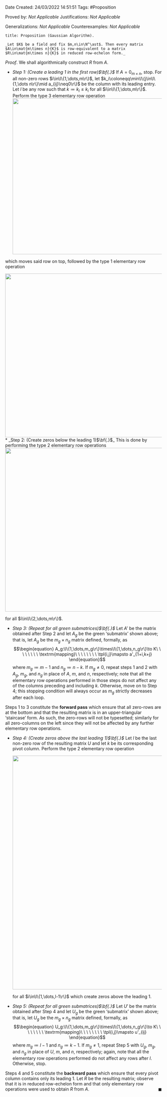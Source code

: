 <div class="topSpace"></div>

Date Created: 24/03/2022 14:51:51
Tags: #Proposition

Proved by: _Not Applicable_
Justifications: _Not Applicable_

Generalizations: _Not Applicable_
Counterexamples: _Not Applicable_

``` ad-Proposition
title: Proposition (Gaussian Algorithm).

_Let $K$ be a field and fix $m,n\in\N^\ast$. Then every matrix $A\in\mat{m\times n}{K}$ is row-equivalent to a matrix $R\in\mat{m\times n}{K}$ in reduced row-echelon form._

```

_Proof_. We shall algorithmically construct $R$ from $A$.
* _Step 1: (Create a leading 1 in the first row)$\bf{.}$_ If $A=0_{m\times n}$, stop. For all non-zero rows $i\in\l\{1,\dots,m\r\}$, let $k_i\coloneqq\min\l\{j\in\l\{1,\dots n\r\}\mid a_{ij}\neq0\r\}$ be the column with its leading entry. Let $l$ be any row such that $k\coloneqq k_l\leq k_i$ for all $i\in\l\{1,\dots,m\r\}$. Perform the type 3 elementary row operation
  <center><img src="app://local/home/zhao/Dropbox/MathWiki/Images/2022-03-24_185733/image.svg", width=500></center>
which moves said row on top, followed by the type 1 elementary row operation
  <center><img src="app://local/home/zhao/Dropbox/MathWiki/Images/2022-03-24_201822/image.svg", width=525></center>
* _Step 2: (Create zeros below the leading 1)$\bf{.}$_ This is done by performing the type 2 elementary row operations
  <center><img src="app://local/home/zhao/Dropbox/MathWiki/Images/2022-03-24_203210/image.svg", width=525></center>

  for all $i\in\l\{2,\dots,m\r\}$.
* _Step 3: (Repeat for all green submatrices)$\bf{.}$_ Let $A'$ be the matrix obtained after Step 2 and let $A_g$ be the green $\textrm{`}$submatrix$\textrm{'}$ shown above; that is, let $A_g$ be the $m_g\times n_g$ matrix defined, formally, as
$$\begin{equation}
    A_g:\l\{1,\dots,m_g\r\}\times\l\{1,\dots,n_g\r\}\to K\ \ \ \ \ \ \ \ \textrm{mapping}\ \ \ \ \ \ \ \ \tpl{i,j}\mapsto a'_{1+i,k+j}
\end{equation}$$
where $m_g\coloneqq m-1$ and $n_g\coloneqq n-k$. If $m_g\neq0$, repeat steps 1 and 2 with $A_g$, $m_g$, and $n_g$ in place of $A$, $m$, and $n$, respectively; note that all the elementary row operations performed in those steps do not affect any of the columns preceding and including $k$. Otherwise, move on to Step 4; this stopping condition will always occur as $m_g$ strictly decreases after each loop.

Steps 1 to 3 constitute the **forward pass** which ensure that all zero-rows are at the bottom and that the resulting matrix is in an upper-triangular $\textrm{`}$staircase$\textrm{'}$ form. As such, the zero-rows will not be typesetted; similarly for all zero-columns on the left since they will not be affected by any further elementary row operations.
* _Step 4: (Create zeros above the last leading 1)$\bf{.}$_ Let $l$ be the last non-zero row of the resulting matrix $U$ and let $k$ be its corresponding pivot column. Perform the type 2 elementary row operation
  <center><img src="app://local/home/zhao/Dropbox/MathWiki/Images/2022-06-07_044007/image.svg", width=750></center>

  for all $i\in\l\{1,\dots,l-1\r\}$ which create zeros above the leading 1.
* _Step 5: (Repeat for all green submatrices)$\bf{.}$_ Let $U'$ be the matrix obtained after Step 4 and let $U_g$ be the green $\textrm{`}$submatrix$\textrm{'}$ shown above; that is, let $U_g$ be the $m_g\times n_g$ matrix defined, formally, as
$$\begin{equation}
    U_g:\l\{1,\dots,m_g\r\}\times\l\{1,\dots,n_g\r\}\to K\ \ \ \ \ \ \ \ \textrm{mapping}\ \ \ \ \ \ \ \ \tpl{i,j}\mapsto u'_{ij}
\end{equation}$$
where $m_g\coloneqq l-1$ and $n_g\coloneqq k-1$. If $m_g\neq1$, repeat Step 5 with $U_g$, $m_g$, and $n_g$ in place of $U$, $m$, and $n$, respectively; again, note that all the elementary row operations performed do not affect any rows after $l$. Otherwise, stop.

Steps 4 and 5 constitute the **backward pass** which ensure that every pivot column contains only its leading 1. Let $R$ be the resulting matrix; observe that it is in reduced row-echelon form and that only elementary row operations were used to obtain $R$ from $A$.<span style="float:right;">$\blacksquare$</span>
